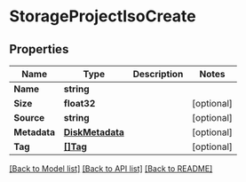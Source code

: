 # StorageProjectIsoCreate

## Properties

Name | Type | Description | Notes
------------ | ------------- | ------------- | -------------
**Name** | **string** |  | 
**Size** | **float32** |  | [optional] 
**Source** | **string** |  | [optional] 
**Metadata** | [**DiskMetadata**](Disk_metadata.md) |  | [optional] 
**Tag** | [**[]Tag**](tag.md) |  | [optional] 

[[Back to Model list]](../README.md#documentation-for-models) [[Back to API list]](../README.md#documentation-for-api-endpoints) [[Back to README]](../README.md)


